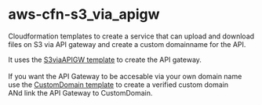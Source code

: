 # aws-cfn-s3_via_apigw
Cloudformation templates to create a service that can upload and download files on S3 via API gateway and create a custom domainname for the API.

It uses the [S3viaAPIGW template](./S3viaAPIGW.md) to create the API gateway. <BR><BR>
If you want the API Gateway to be accesable via your own domain name use the [CustomDomain template](./CustomDomain.md) to create a verified custom domain <BR>
ANd link the API Gateway to CustomDomain.

